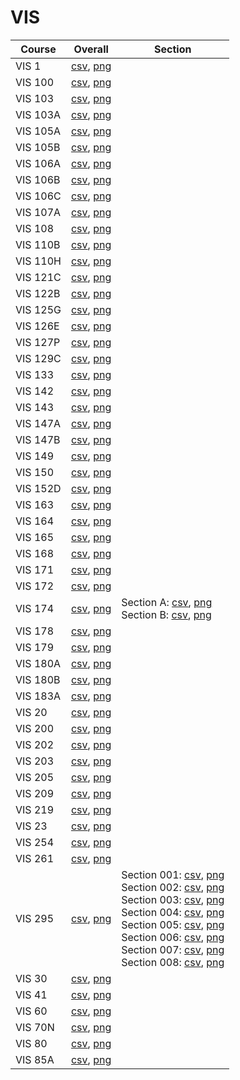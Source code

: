 # VIS

| Course | Overall | Section |
| ------ | ------- | ------- |
| VIS 1 | [csv](https://github.com/UCSD-Historical-Enrollment-Data/2023Fall/blob/main/overall/VIS%201.csv), [png](https://raw.githubusercontent.com/UCSD-Historical-Enrollment-Data/2023Fall/main/plot_overall/VIS%201.png) |  |
| VIS 100 | [csv](https://github.com/UCSD-Historical-Enrollment-Data/2023Fall/blob/main/overall/VIS%20100.csv), [png](https://raw.githubusercontent.com/UCSD-Historical-Enrollment-Data/2023Fall/main/plot_overall/VIS%20100.png) |  |
| VIS 103 | [csv](https://github.com/UCSD-Historical-Enrollment-Data/2023Fall/blob/main/overall/VIS%20103.csv), [png](https://raw.githubusercontent.com/UCSD-Historical-Enrollment-Data/2023Fall/main/plot_overall/VIS%20103.png) |  |
| VIS 103A | [csv](https://github.com/UCSD-Historical-Enrollment-Data/2023Fall/blob/main/overall/VIS%20103A.csv), [png](https://raw.githubusercontent.com/UCSD-Historical-Enrollment-Data/2023Fall/main/plot_overall/VIS%20103A.png) |  |
| VIS 105A | [csv](https://github.com/UCSD-Historical-Enrollment-Data/2023Fall/blob/main/overall/VIS%20105A.csv), [png](https://raw.githubusercontent.com/UCSD-Historical-Enrollment-Data/2023Fall/main/plot_overall/VIS%20105A.png) |  |
| VIS 105B | [csv](https://github.com/UCSD-Historical-Enrollment-Data/2023Fall/blob/main/overall/VIS%20105B.csv), [png](https://raw.githubusercontent.com/UCSD-Historical-Enrollment-Data/2023Fall/main/plot_overall/VIS%20105B.png) |  |
| VIS 106A | [csv](https://github.com/UCSD-Historical-Enrollment-Data/2023Fall/blob/main/overall/VIS%20106A.csv), [png](https://raw.githubusercontent.com/UCSD-Historical-Enrollment-Data/2023Fall/main/plot_overall/VIS%20106A.png) |  |
| VIS 106B | [csv](https://github.com/UCSD-Historical-Enrollment-Data/2023Fall/blob/main/overall/VIS%20106B.csv), [png](https://raw.githubusercontent.com/UCSD-Historical-Enrollment-Data/2023Fall/main/plot_overall/VIS%20106B.png) |  |
| VIS 106C | [csv](https://github.com/UCSD-Historical-Enrollment-Data/2023Fall/blob/main/overall/VIS%20106C.csv), [png](https://raw.githubusercontent.com/UCSD-Historical-Enrollment-Data/2023Fall/main/plot_overall/VIS%20106C.png) |  |
| VIS 107A | [csv](https://github.com/UCSD-Historical-Enrollment-Data/2023Fall/blob/main/overall/VIS%20107A.csv), [png](https://raw.githubusercontent.com/UCSD-Historical-Enrollment-Data/2023Fall/main/plot_overall/VIS%20107A.png) |  |
| VIS 108 | [csv](https://github.com/UCSD-Historical-Enrollment-Data/2023Fall/blob/main/overall/VIS%20108.csv), [png](https://raw.githubusercontent.com/UCSD-Historical-Enrollment-Data/2023Fall/main/plot_overall/VIS%20108.png) |  |
| VIS 110B | [csv](https://github.com/UCSD-Historical-Enrollment-Data/2023Fall/blob/main/overall/VIS%20110B.csv), [png](https://raw.githubusercontent.com/UCSD-Historical-Enrollment-Data/2023Fall/main/plot_overall/VIS%20110B.png) |  |
| VIS 110H | [csv](https://github.com/UCSD-Historical-Enrollment-Data/2023Fall/blob/main/overall/VIS%20110H.csv), [png](https://raw.githubusercontent.com/UCSD-Historical-Enrollment-Data/2023Fall/main/plot_overall/VIS%20110H.png) |  |
| VIS 121C | [csv](https://github.com/UCSD-Historical-Enrollment-Data/2023Fall/blob/main/overall/VIS%20121C.csv), [png](https://raw.githubusercontent.com/UCSD-Historical-Enrollment-Data/2023Fall/main/plot_overall/VIS%20121C.png) |  |
| VIS 122B | [csv](https://github.com/UCSD-Historical-Enrollment-Data/2023Fall/blob/main/overall/VIS%20122B.csv), [png](https://raw.githubusercontent.com/UCSD-Historical-Enrollment-Data/2023Fall/main/plot_overall/VIS%20122B.png) |  |
| VIS 125G | [csv](https://github.com/UCSD-Historical-Enrollment-Data/2023Fall/blob/main/overall/VIS%20125G.csv), [png](https://raw.githubusercontent.com/UCSD-Historical-Enrollment-Data/2023Fall/main/plot_overall/VIS%20125G.png) |  |
| VIS 126E | [csv](https://github.com/UCSD-Historical-Enrollment-Data/2023Fall/blob/main/overall/VIS%20126E.csv), [png](https://raw.githubusercontent.com/UCSD-Historical-Enrollment-Data/2023Fall/main/plot_overall/VIS%20126E.png) |  |
| VIS 127P | [csv](https://github.com/UCSD-Historical-Enrollment-Data/2023Fall/blob/main/overall/VIS%20127P.csv), [png](https://raw.githubusercontent.com/UCSD-Historical-Enrollment-Data/2023Fall/main/plot_overall/VIS%20127P.png) |  |
| VIS 129C | [csv](https://github.com/UCSD-Historical-Enrollment-Data/2023Fall/blob/main/overall/VIS%20129C.csv), [png](https://raw.githubusercontent.com/UCSD-Historical-Enrollment-Data/2023Fall/main/plot_overall/VIS%20129C.png) |  |
| VIS 133 | [csv](https://github.com/UCSD-Historical-Enrollment-Data/2023Fall/blob/main/overall/VIS%20133.csv), [png](https://raw.githubusercontent.com/UCSD-Historical-Enrollment-Data/2023Fall/main/plot_overall/VIS%20133.png) |  |
| VIS 142 | [csv](https://github.com/UCSD-Historical-Enrollment-Data/2023Fall/blob/main/overall/VIS%20142.csv), [png](https://raw.githubusercontent.com/UCSD-Historical-Enrollment-Data/2023Fall/main/plot_overall/VIS%20142.png) |  |
| VIS 143 | [csv](https://github.com/UCSD-Historical-Enrollment-Data/2023Fall/blob/main/overall/VIS%20143.csv), [png](https://raw.githubusercontent.com/UCSD-Historical-Enrollment-Data/2023Fall/main/plot_overall/VIS%20143.png) |  |
| VIS 147A | [csv](https://github.com/UCSD-Historical-Enrollment-Data/2023Fall/blob/main/overall/VIS%20147A.csv), [png](https://raw.githubusercontent.com/UCSD-Historical-Enrollment-Data/2023Fall/main/plot_overall/VIS%20147A.png) |  |
| VIS 147B | [csv](https://github.com/UCSD-Historical-Enrollment-Data/2023Fall/blob/main/overall/VIS%20147B.csv), [png](https://raw.githubusercontent.com/UCSD-Historical-Enrollment-Data/2023Fall/main/plot_overall/VIS%20147B.png) |  |
| VIS 149 | [csv](https://github.com/UCSD-Historical-Enrollment-Data/2023Fall/blob/main/overall/VIS%20149.csv), [png](https://raw.githubusercontent.com/UCSD-Historical-Enrollment-Data/2023Fall/main/plot_overall/VIS%20149.png) |  |
| VIS 150 | [csv](https://github.com/UCSD-Historical-Enrollment-Data/2023Fall/blob/main/overall/VIS%20150.csv), [png](https://raw.githubusercontent.com/UCSD-Historical-Enrollment-Data/2023Fall/main/plot_overall/VIS%20150.png) |  |
| VIS 152D | [csv](https://github.com/UCSD-Historical-Enrollment-Data/2023Fall/blob/main/overall/VIS%20152D.csv), [png](https://raw.githubusercontent.com/UCSD-Historical-Enrollment-Data/2023Fall/main/plot_overall/VIS%20152D.png) |  |
| VIS 163 | [csv](https://github.com/UCSD-Historical-Enrollment-Data/2023Fall/blob/main/overall/VIS%20163.csv), [png](https://raw.githubusercontent.com/UCSD-Historical-Enrollment-Data/2023Fall/main/plot_overall/VIS%20163.png) |  |
| VIS 164 | [csv](https://github.com/UCSD-Historical-Enrollment-Data/2023Fall/blob/main/overall/VIS%20164.csv), [png](https://raw.githubusercontent.com/UCSD-Historical-Enrollment-Data/2023Fall/main/plot_overall/VIS%20164.png) |  |
| VIS 165 | [csv](https://github.com/UCSD-Historical-Enrollment-Data/2023Fall/blob/main/overall/VIS%20165.csv), [png](https://raw.githubusercontent.com/UCSD-Historical-Enrollment-Data/2023Fall/main/plot_overall/VIS%20165.png) |  |
| VIS 168 | [csv](https://github.com/UCSD-Historical-Enrollment-Data/2023Fall/blob/main/overall/VIS%20168.csv), [png](https://raw.githubusercontent.com/UCSD-Historical-Enrollment-Data/2023Fall/main/plot_overall/VIS%20168.png) |  |
| VIS 171 | [csv](https://github.com/UCSD-Historical-Enrollment-Data/2023Fall/blob/main/overall/VIS%20171.csv), [png](https://raw.githubusercontent.com/UCSD-Historical-Enrollment-Data/2023Fall/main/plot_overall/VIS%20171.png) |  |
| VIS 172 | [csv](https://github.com/UCSD-Historical-Enrollment-Data/2023Fall/blob/main/overall/VIS%20172.csv), [png](https://raw.githubusercontent.com/UCSD-Historical-Enrollment-Data/2023Fall/main/plot_overall/VIS%20172.png) |  |
| VIS 174 | [csv](https://github.com/UCSD-Historical-Enrollment-Data/2023Fall/blob/main/overall/VIS%20174.csv), [png](https://raw.githubusercontent.com/UCSD-Historical-Enrollment-Data/2023Fall/main/plot_overall/VIS%20174.png) | Section A: [csv](https://github.com/UCSD-Historical-Enrollment-Data/2023Fall/blob/main/section/VIS%20174_A.csv), [png](https://raw.githubusercontent.com/UCSD-Historical-Enrollment-Data/2023Fall/main/plot_section/VIS%20174_A.png)<br>Section B: [csv](https://github.com/UCSD-Historical-Enrollment-Data/2023Fall/blob/main/section/VIS%20174_B.csv), [png](https://raw.githubusercontent.com/UCSD-Historical-Enrollment-Data/2023Fall/main/plot_section/VIS%20174_B.png) |
| VIS 178 | [csv](https://github.com/UCSD-Historical-Enrollment-Data/2023Fall/blob/main/overall/VIS%20178.csv), [png](https://raw.githubusercontent.com/UCSD-Historical-Enrollment-Data/2023Fall/main/plot_overall/VIS%20178.png) |  |
| VIS 179 | [csv](https://github.com/UCSD-Historical-Enrollment-Data/2023Fall/blob/main/overall/VIS%20179.csv), [png](https://raw.githubusercontent.com/UCSD-Historical-Enrollment-Data/2023Fall/main/plot_overall/VIS%20179.png) |  |
| VIS 180A | [csv](https://github.com/UCSD-Historical-Enrollment-Data/2023Fall/blob/main/overall/VIS%20180A.csv), [png](https://raw.githubusercontent.com/UCSD-Historical-Enrollment-Data/2023Fall/main/plot_overall/VIS%20180A.png) |  |
| VIS 180B | [csv](https://github.com/UCSD-Historical-Enrollment-Data/2023Fall/blob/main/overall/VIS%20180B.csv), [png](https://raw.githubusercontent.com/UCSD-Historical-Enrollment-Data/2023Fall/main/plot_overall/VIS%20180B.png) |  |
| VIS 183A | [csv](https://github.com/UCSD-Historical-Enrollment-Data/2023Fall/blob/main/overall/VIS%20183A.csv), [png](https://raw.githubusercontent.com/UCSD-Historical-Enrollment-Data/2023Fall/main/plot_overall/VIS%20183A.png) |  |
| VIS 20 | [csv](https://github.com/UCSD-Historical-Enrollment-Data/2023Fall/blob/main/overall/VIS%2020.csv), [png](https://raw.githubusercontent.com/UCSD-Historical-Enrollment-Data/2023Fall/main/plot_overall/VIS%2020.png) |  |
| VIS 200 | [csv](https://github.com/UCSD-Historical-Enrollment-Data/2023Fall/blob/main/overall/VIS%20200.csv), [png](https://raw.githubusercontent.com/UCSD-Historical-Enrollment-Data/2023Fall/main/plot_overall/VIS%20200.png) |  |
| VIS 202 | [csv](https://github.com/UCSD-Historical-Enrollment-Data/2023Fall/blob/main/overall/VIS%20202.csv), [png](https://raw.githubusercontent.com/UCSD-Historical-Enrollment-Data/2023Fall/main/plot_overall/VIS%20202.png) |  |
| VIS 203 | [csv](https://github.com/UCSD-Historical-Enrollment-Data/2023Fall/blob/main/overall/VIS%20203.csv), [png](https://raw.githubusercontent.com/UCSD-Historical-Enrollment-Data/2023Fall/main/plot_overall/VIS%20203.png) |  |
| VIS 205 | [csv](https://github.com/UCSD-Historical-Enrollment-Data/2023Fall/blob/main/overall/VIS%20205.csv), [png](https://raw.githubusercontent.com/UCSD-Historical-Enrollment-Data/2023Fall/main/plot_overall/VIS%20205.png) |  |
| VIS 209 | [csv](https://github.com/UCSD-Historical-Enrollment-Data/2023Fall/blob/main/overall/VIS%20209.csv), [png](https://raw.githubusercontent.com/UCSD-Historical-Enrollment-Data/2023Fall/main/plot_overall/VIS%20209.png) |  |
| VIS 219 | [csv](https://github.com/UCSD-Historical-Enrollment-Data/2023Fall/blob/main/overall/VIS%20219.csv), [png](https://raw.githubusercontent.com/UCSD-Historical-Enrollment-Data/2023Fall/main/plot_overall/VIS%20219.png) |  |
| VIS 23 | [csv](https://github.com/UCSD-Historical-Enrollment-Data/2023Fall/blob/main/overall/VIS%2023.csv), [png](https://raw.githubusercontent.com/UCSD-Historical-Enrollment-Data/2023Fall/main/plot_overall/VIS%2023.png) |  |
| VIS 254 | [csv](https://github.com/UCSD-Historical-Enrollment-Data/2023Fall/blob/main/overall/VIS%20254.csv), [png](https://raw.githubusercontent.com/UCSD-Historical-Enrollment-Data/2023Fall/main/plot_overall/VIS%20254.png) |  |
| VIS 261 | [csv](https://github.com/UCSD-Historical-Enrollment-Data/2023Fall/blob/main/overall/VIS%20261.csv), [png](https://raw.githubusercontent.com/UCSD-Historical-Enrollment-Data/2023Fall/main/plot_overall/VIS%20261.png) |  |
| VIS 295 | [csv](https://github.com/UCSD-Historical-Enrollment-Data/2023Fall/blob/main/overall/VIS%20295.csv), [png](https://raw.githubusercontent.com/UCSD-Historical-Enrollment-Data/2023Fall/main/plot_overall/VIS%20295.png) | Section 001: [csv](https://github.com/UCSD-Historical-Enrollment-Data/2023Fall/blob/main/section/VIS%20295_001.csv), [png](https://raw.githubusercontent.com/UCSD-Historical-Enrollment-Data/2023Fall/main/plot_section/VIS%20295_001.png)<br>Section 002: [csv](https://github.com/UCSD-Historical-Enrollment-Data/2023Fall/blob/main/section/VIS%20295_002.csv), [png](https://raw.githubusercontent.com/UCSD-Historical-Enrollment-Data/2023Fall/main/plot_section/VIS%20295_002.png)<br>Section 003: [csv](https://github.com/UCSD-Historical-Enrollment-Data/2023Fall/blob/main/section/VIS%20295_003.csv), [png](https://raw.githubusercontent.com/UCSD-Historical-Enrollment-Data/2023Fall/main/plot_section/VIS%20295_003.png)<br>Section 004: [csv](https://github.com/UCSD-Historical-Enrollment-Data/2023Fall/blob/main/section/VIS%20295_004.csv), [png](https://raw.githubusercontent.com/UCSD-Historical-Enrollment-Data/2023Fall/main/plot_section/VIS%20295_004.png)<br>Section 005: [csv](https://github.com/UCSD-Historical-Enrollment-Data/2023Fall/blob/main/section/VIS%20295_005.csv), [png](https://raw.githubusercontent.com/UCSD-Historical-Enrollment-Data/2023Fall/main/plot_section/VIS%20295_005.png)<br>Section 006: [csv](https://github.com/UCSD-Historical-Enrollment-Data/2023Fall/blob/main/section/VIS%20295_006.csv), [png](https://raw.githubusercontent.com/UCSD-Historical-Enrollment-Data/2023Fall/main/plot_section/VIS%20295_006.png)<br>Section 007: [csv](https://github.com/UCSD-Historical-Enrollment-Data/2023Fall/blob/main/section/VIS%20295_007.csv), [png](https://raw.githubusercontent.com/UCSD-Historical-Enrollment-Data/2023Fall/main/plot_section/VIS%20295_007.png)<br>Section 008: [csv](https://github.com/UCSD-Historical-Enrollment-Data/2023Fall/blob/main/section/VIS%20295_008.csv), [png](https://raw.githubusercontent.com/UCSD-Historical-Enrollment-Data/2023Fall/main/plot_section/VIS%20295_008.png) |
| VIS 30 | [csv](https://github.com/UCSD-Historical-Enrollment-Data/2023Fall/blob/main/overall/VIS%2030.csv), [png](https://raw.githubusercontent.com/UCSD-Historical-Enrollment-Data/2023Fall/main/plot_overall/VIS%2030.png) |  |
| VIS 41 | [csv](https://github.com/UCSD-Historical-Enrollment-Data/2023Fall/blob/main/overall/VIS%2041.csv), [png](https://raw.githubusercontent.com/UCSD-Historical-Enrollment-Data/2023Fall/main/plot_overall/VIS%2041.png) |  |
| VIS 60 | [csv](https://github.com/UCSD-Historical-Enrollment-Data/2023Fall/blob/main/overall/VIS%2060.csv), [png](https://raw.githubusercontent.com/UCSD-Historical-Enrollment-Data/2023Fall/main/plot_overall/VIS%2060.png) |  |
| VIS 70N | [csv](https://github.com/UCSD-Historical-Enrollment-Data/2023Fall/blob/main/overall/VIS%2070N.csv), [png](https://raw.githubusercontent.com/UCSD-Historical-Enrollment-Data/2023Fall/main/plot_overall/VIS%2070N.png) |  |
| VIS 80 | [csv](https://github.com/UCSD-Historical-Enrollment-Data/2023Fall/blob/main/overall/VIS%2080.csv), [png](https://raw.githubusercontent.com/UCSD-Historical-Enrollment-Data/2023Fall/main/plot_overall/VIS%2080.png) |  |
| VIS 85A | [csv](https://github.com/UCSD-Historical-Enrollment-Data/2023Fall/blob/main/overall/VIS%2085A.csv), [png](https://raw.githubusercontent.com/UCSD-Historical-Enrollment-Data/2023Fall/main/plot_overall/VIS%2085A.png) |  |
